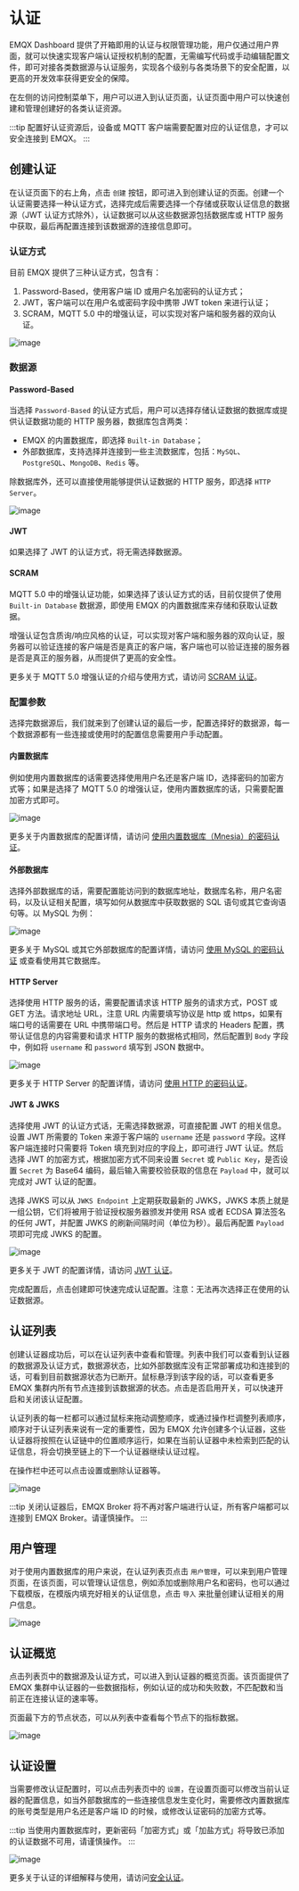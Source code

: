 # 认证

EMQX Dashboard 提供了开箱即用的认证与权限管理功能，用户仅通过用户界面，就可以快速实现客户端认证授权机制的配置，无需编写代码或手动编辑配置文件，即可对接各类数据源与认证服务，实现各个级别与各类场景下的安全配置，以更高的开发效率获得更安全的保障。

在左侧的访问控制菜单下，用户可以进入到认证页面，认证页面中用户可以快速创建和管理创建好的各类认证资源。

:::tip
配置好认证资源后，设备或 MQTT 客户端需要配置对应的认证信息，才可以安全连接到 EMQX。
:::

## 创建认证

在认证页面下的右上角，点击 `创建` 按钮，即可进入到创建认证的页面。创建一个认证需要选择一种认证方式，选择完成后需要选择一个存储或获取认证信息的数据源（JWT 认证方式除外），认证数据可以从这些数据源包括数据库或 HTTP 服务中获取，最后再配置连接到该数据源的连接信息即可。

### 认证方式

目前 EMQX 提供了三种认证方式，包含有：

1. Password-Based，使用客户端 ID 或用户名加密码的认证方式；
2. JWT，客户端可以在用户名或密码字段中携带 JWT token 来进行认证；
3. SCRAM，MQTT 5.0 中的增强认证，可以实现对客户端和服务器的双向认证。

![image](./assets/create-authn.png)

### 数据源

#### Password-Based

当选择 `Password-Based` 的认证方式后，用户可以选择存储认证数据的数据库或提供认证数据功能的 HTTP 服务器，数据库包含两类：

- EMQX 的内置数据库，即选择 `Built-in Database`；
- 外部数据库，支持选择并连接到一些主流数据库，包括：`MySQL`、`PostgreSQL`、`MongoDB`、`Redis` 等。

除数据库外，还可以直接使用能够提供认证数据的 HTTP 服务，即选择 `HTTP Server`。

![image](./assets/authn-data-source.png)

#### JWT

如果选择了 JWT 的认证方式，将无需选择数据源。

#### SCRAM

MQTT 5.0 中的增强认证功能，如果选择了该认证方式的话，目前仅提供了使用 `Built-in Database` 数据源，即使用 EMQX 的内置数据库来存储和获取认证数据。

增强认证包含质询/响应风格的认证，可以实现对客户端和服务器的双向认证，服务器可以验证连接的客户端是否是真正的客户端，客户端也可以验证连接的服务器是否是真正的服务器，从而提供了更高的安全性。

更多关于 MQTT 5.0 增强认证的介绍与使用方式，请访问 [SCRAM 认证](../access-control/authn/scram.md)。

### 配置参数

选择完数据源后，我们就来到了创建认证的最后一步，配置选择好的数据源，每一个数据源都有一些连接或使用时的配置信息需要用户手动配置。

#### 内置数据库

例如使用内置数据库的话需要选择使用用户名还是客户端 ID，选择密码的加密方式等；如果是选择了 MQTT 5.0 的增强认证，使用内置数据库的话，只需要配置加密方式即可。

![image](./assets/authn-built-db-config.png)

更多关于内置数据库的配置详情，请访问 [使用内置数据库（Mnesia）的密码认证](../access-control/authn/mnesia.md)。

#### 外部数据库

选择外部数据库的话，需要配置能访问到的数据库地址，数据库名称，用户名密码，以及认证相关配置，填写如何从数据库中获取数据的 SQL 语句或其它查询语句等。以 MySQL 为例：

![image](./assets/authn-mysql-config.png)

更多关于 MySQL 或其它外部数据库的配置详情，请访问 [使用 MySQL 的密码认证](../access-control/authn/mysql.md) 或查看使用其它数据库。

#### HTTP Server

选择使用 HTTP 服务的话，需要配置请求该 HTTP 服务的请求方式，POST 或 GET 方法。请求地址 URL，注意 URL 内需要填写协议是 http 或 https，如果有端口号的话需要在 URL 中携带端口号。然后是 HTTP 请求的 Headers 配置，携带认证信息的内容需要和请求 HTTP 服务的数据格式相同，然后配置到 `Body` 字段中，例如将 `username` 和 `password` 填写到 JSON 数据中。

![image](./assets/authn-http-config.png)

更多关于 HTTP Server 的配置详情，请访问 [使用 HTTP 的密码认证](../access-control/authn/http.md)。

#### JWT & JWKS

选择使用 JWT 的认证方式话，无需选择数据源，可直接配置 JWT 的相关信息。设置 JWT 所需要的 Token 来源于客户端的 `username` 还是 `password` 字段。这样客户端连接时只需要将 Token 填充到对应的字段上，即可进行 JWT 认证。然后选择 JWT 的加密方式，根据加密方式不同来设置 `Secret` 或 `Public Key`，是否设置 `Secret` 为 Base64 编码，最后输入需要校验获取的信息在 `Payload` 中，就可以完成对 JWT 认证的配置。

选择 JWKS 可以从 `JWKS Endpoint` 上定期获取最新的 JWKS，JWKS 本质上就是一组公钥，它们将被用于验证授权服务器颁发并使用 RSA 或者 ECDSA 算法签名的任何 JWT，并配置 JWKS 的刷新间隔时间（单位为秒）。最后再配置 `Payload` 项即可完成 JWKS 的配置。

![image](./assets/authn-jwt-config.png)

更多关于 JWT 的配置详情，请访问 [JWT 认证](../access-control/authn/jwt.md)。

完成配置后，点击创建即可快速完成认证配置。注意：无法再次选择正在使用的认证数据源。

## 认证列表

创建认证器成功后，可以在认证列表中查看和管理。列表中我们可以查看到认证器的数据源及认证方式，数据源状态，比如外部数据库没有正常部署成功和连接到的话，可看到目前数据源状态为已断开。鼠标悬浮到该字段的话，可以查看更多 EMQX 集群内所有节点连接到该数据源的状态。点击是否启用开关，可以快速开启和关闭该认证配置。

认证列表的每一栏都可以通过鼠标来拖动调整顺序，或通过操作栏调整列表顺序，顺序对于认证列表来说有一定的重要性，因为 EMQX 允许创建多个认证器，这些认证器将按照在认证链中的位置顺序运行，如果在当前认证器中未检索到匹配的认证信息，将会切换至链上的下一个认证器继续认证过程。

在操作栏中还可以点击设置或删除认证器等。

![image](./assets/authn-list.png)

:::tip
关闭认证器后，EMQX Broker 将不再对客户端进行认证，所有客户端都可以连接到 EMQX Broker。请谨慎操作。
:::

## 用户管理

对于使用内置数据库的用户来说，在认证列表页点击 `用户管理`，可以来到用户管理页面，在该页面，可以管理认证信息，例如添加或删除用户名和密码，也可以通过下载模版，在模版内填充好相关的认证信息，点击 `导入` 来批量创建认证相关的用户信息。

![image](./assets/authn-users.png)

## 认证概览

点击列表页中的数据源及认证方式，可以进入到认证器的概览页面。该页面提供了 EMQX 集群中认证器的一些数据指标，例如认证的成功和失败数，不匹配数和当前正在连接认证的速率等。

页面最下方的节点状态，可以从列表中查看每个节点下的指标数据。

![image](./assets/authn-overview.png)

## 认证设置

当需要修改认证配置时，可以点击列表页中的 `设置`，在设置页面可以修改当前认证器的配置信息，如当外部数据库的一些连接信息发生变化时，需要修改内置数据库的账号类型是用户名还是客户端 ID 的时候，或修改认证密码的加密方式等。

:::tip
当使用内置数据库时，更新密码「加密方式」或「加盐方式」将导致已添加的认证数据不可用，请谨慎操作。
:::

![image](./assets/authn-settings.png)

更多关于认证的详细解释与使用，请访问[安全认证](../access-control/authn/authn.md)。
